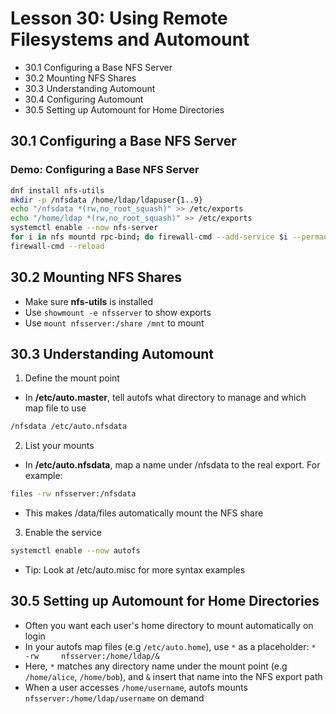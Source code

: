 # Lesson 30: Using Remote Filesystems and Automount
- 30.1 Configuring a Base NFS Server
- 30.2 Mounting NFS Shares
- 30.3 Understanding Automount
- 30.4 Configuring Automount
- 30.5 Setting up Automount for Home Directories

## 30.1 Configuring a Base NFS Server
### Demo: Configuring a Base NFS Server
```bash
dnf install nfs-utils
mkdir -p /nfsdata /home/ldap/ldapuser{1..9}
echo "/nfsdata *(rw,no_root_squash)" >> /etc/exports
echo "/home/ldap *(rw,no_root_squash)" >> /etc/exports
systemctl enable --now nfs-server
for i in nfs mountd rpc-bind; do firewall-cmd --add-service $i --permanent; done
firewall-cmd --reload
```
## 30.2 Mounting NFS Shares
- Make sure **nfs-utils** is installed
- Use `showmount -e nfsserver` to show exports
- Use `mount nfsserver:/share /mnt` to mount

## 30.3 Understanding Automount
1. Define the mount point
- In **/etc/auto.master**, tell autofs what directory to manage and which map file to use
```bash
/nfsdata /etc/auto.nfsdata
```

2. List your mounts
- In **/etc/auto.nfsdata**, map a name under /nfsdata to the real export. For example:
```bash
files -rw nfsserver:/nfsdata
```
- This makes /data/files automatically mount the NFS share

3. Enable the service
```bash
systemctl enable --now autofs
```

- Tip: Look at /etc/auto.misc for more syntax examples

## 30.5 Setting up Automount for Home Directories
- Often you want each user's home directory to mount automatically on login
- In your autofs map files (e.g `/etc/auto.home`), use `*` as a placeholder: `*     -rw     nfsserver:/home/ldap/&`
- Here, `*` matches any directory name under the mount point (e.g `/home/alice`, `/home/bob`), and `&` insert that name into the NFS export path
- When a user accesses `/home/username`, autofs mounts `nfsserver:/home/ldap/username` on demand